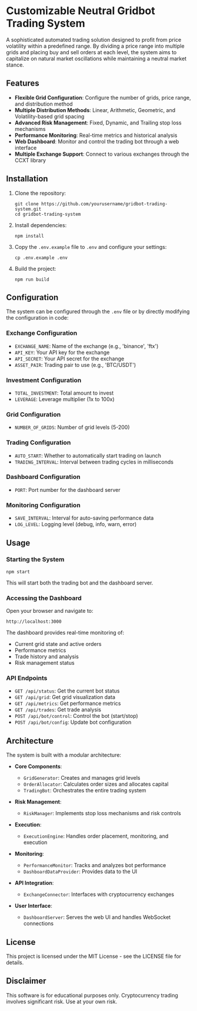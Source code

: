 # Customizable Neutral Gridbot Trading System

A sophisticated automated trading solution designed to profit from price volatility within a predefined range. By dividing a price range into multiple grids and placing buy and sell orders at each level, the system aims to capitalize on natural market oscillations while maintaining a neutral market stance.

## Features

- **Flexible Grid Configuration**: Configure the number of grids, price range, and distribution method
- **Multiple Distribution Methods**: Linear, Arithmetic, Geometric, and Volatility-based grid spacing
- **Advanced Risk Management**: Fixed, Dynamic, and Trailing stop loss mechanisms
- **Performance Monitoring**: Real-time metrics and historical analysis
- **Web Dashboard**: Monitor and control the trading bot through a web interface
- **Multiple Exchange Support**: Connect to various exchanges through the CCXT library

## Installation

1. Clone the repository:
   ```
   git clone https://github.com/yourusername/gridbot-trading-system.git
   cd gridbot-trading-system
   ```

2. Install dependencies:
   ```
   npm install
   ```

3. Copy the `.env.example` file to `.env` and configure your settings:
   ```
   cp .env.example .env
   ```

4. Build the project:
   ```
   npm run build
   ```

## Configuration

The system can be configured through the `.env` file or by directly modifying the configuration in code:

### Exchange Configuration
- `EXCHANGE_NAME`: Name of the exchange (e.g., 'binance', 'ftx')
- `API_KEY`: Your API key for the exchange
- `API_SECRET`: Your API secret for the exchange
- `ASSET_PAIR`: Trading pair to use (e.g., 'BTC/USDT')

### Investment Configuration
- `TOTAL_INVESTMENT`: Total amount to invest
- `LEVERAGE`: Leverage multiplier (1x to 100x)

### Grid Configuration
- `NUMBER_OF_GRIDS`: Number of grid levels (5-200)

### Trading Configuration
- `AUTO_START`: Whether to automatically start trading on launch
- `TRADING_INTERVAL`: Interval between trading cycles in milliseconds

### Dashboard Configuration
- `PORT`: Port number for the dashboard server

### Monitoring Configuration
- `SAVE_INTERVAL`: Interval for auto-saving performance data
- `LOG_LEVEL`: Logging level (debug, info, warn, error)

## Usage

### Starting the System

```
npm start
```

This will start both the trading bot and the dashboard server.

### Accessing the Dashboard

Open your browser and navigate to:

```
http://localhost:3000
```

The dashboard provides real-time monitoring of:
- Current grid state and active orders
- Performance metrics
- Trade history and analysis
- Risk management status

### API Endpoints

- `GET /api/status`: Get the current bot status
- `GET /api/grid`: Get grid visualization data
- `GET /api/metrics`: Get performance metrics
- `GET /api/trades`: Get trade analysis
- `POST /api/bot/control`: Control the bot (start/stop)
- `POST /api/bot/config`: Update bot configuration

## Architecture

The system is built with a modular architecture:

- **Core Components**:
  - `GridGenerator`: Creates and manages grid levels
  - `OrderAllocator`: Calculates order sizes and allocates capital
  - `TradingBot`: Orchestrates the entire trading system

- **Risk Management**:
  - `RiskManager`: Implements stop loss mechanisms and risk controls

- **Execution**:
  - `ExecutionEngine`: Handles order placement, monitoring, and execution

- **Monitoring**:
  - `PerformanceMonitor`: Tracks and analyzes bot performance
  - `DashboardDataProvider`: Provides data to the UI

- **API Integration**:
  - `ExchangeConnector`: Interfaces with cryptocurrency exchanges

- **User Interface**:
  - `DashboardServer`: Serves the web UI and handles WebSocket connections

## License

This project is licensed under the MIT License - see the LICENSE file for details.

## Disclaimer

This software is for educational purposes only. Cryptocurrency trading involves significant risk. Use at your own risk.
